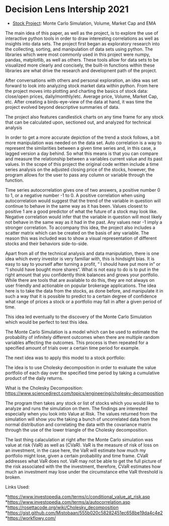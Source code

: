 # Decision Lens Intership 2021

* [Stock Project](StockProject): Monte Carlo Simulation, Volume, Market Cap and EMA

The main idea of this paper, as well as the project, is to explore the use of interactive python tools in order to draw interesting correlations as well as insights into data sets. The project first began as exploratory research into the collecting, sorting, and manipulation of data sets using python. The libraries which were most commonly used in this project were numpy, pandas, matplotlib, as well as others. These tools allow for data sets to be visualized more clearly and concisely, the built-in functions within these libraries are what drive the research and developnent path of the project.

  After conversations with others and personal exploration, an idea was set forward to look into analyzing stock market data within python. From here the project moves into plotting and charting the basics of stock data: close/open prices, daily/monthly/etc. Average price, Volume, Market Cap, etc. After creating a birds-eye-view of the data at hand, it was time the project evolved beyond descriptive summaries of data. 

The project also features candlestick charts on any time frame for any stock that can be calculated upon, sectioned out, and analyzed for technical analysis

  In order to get a more accurate depiction of the trend a stock follows, a bit more manipulation was needed on the data set. Auto correlation is a way to represent the similarities between a given time series and, in this case, a lagged version a day behind. So what this means is that you can compare and measure the relationship between a variables current value and its past values. In the scope of this project the original code written include a time series analysis on the adjusted closing price of the stocks, however, the program allows for the user to pass any column or variable through the function. 

  Time series autocorrelation gives one of two answers, a positive number 0 to 1, or a negative number -1 to 0. A positive correlation when using autocorrelation would suggest that the trend of the variable in question will continue to behave in the same way as it has been. Values closest to positive 1 are a good predictor of what the future of a stock may look like. Negative correlation would infer that the variable in question will most likely not behave in the same way as it had in the past. Any values near -1 imply a stronger correlation. To accompany this idea, the project also includes a scatter matrix which can be created on the basis of any variable. The reason this was included was to show a visual representation of different stocks and their behaviors side-to-side.


  Apart from all of the technical analysis and data manipulation, there is one idea which every investor is very familiar with, this is hindsight bias. It is easy to say to yourself after turning a profit, “ I should have put more in” or “I should have bought more shares”. What is not easy to do is to put in the right amount that you confidently think balances and grows your portfolio. While there are tools that are available to do this, they are not always on user friendly and actionable on popular brokerage applications. The idea here is to take the data from the stocks, as done before, and manipulate it in such a way that it is possible to predict to a certain degree of confidence what range of prices a stock or a portfolio may fall in after a given period of time.

This idea led eventually to the discovery of the Monte Carlo Simulation which would be perfect to test this idea.

  The Monte Carlo Simulation is a model which can be used to estimate the probability of infinitely different outcomes when there are multiple random variables affecting the outcomes. This process is then repeated for a specified amount of trials over a certain time period for example.

The next idea was to apply this model to a stock portfolio:

  The idea is to use Cholesky decomposition in order to evaluate the value portfolio of each day over the specified time period by taking a cumulative product of the daily returns.

What is the Cholesky Decomposition: https://www.sciencedirect.com/topics/engineering/cholesky-decomposition

  The program then takes any stock or list of stocks which you would like to analyze and runs the simulation on them. The findings are interested especially when you look into Value at Risk. The values returned from the simulation will show you the taking a bunch of uncorrelated data from the normal distribution and correlating the data with the covariance matrix through the use of the lower triangle of the Cholesky decomposition.

  The last thing calaculation at right after the Monte Carlo simulation was value at risk (VaR) as well as (CVaR). VaR is the measure of risk of loss on an investment, in the case here, the VaR will estimate how much my portfolio might lose, given a certain probability and time frame.  CVaR addresses what VaR does not. VaR may not be able to get the full picture of the risk associated with the the investment, therefore, CVaR estimates how much an investment may lose under the circumstance ethe VaR threshold is broken.
  
  
Links Used:
  
*https://www.investopedia.com/terms/c/conditional_value_at_risk.asp
*https://www.investopedia.com/terms/a/autocorrelation.asp
*https://rosettacode.org/wiki/Cholesky_decomposition
*https://gist.github.com/Mistobaan/555b020c58282451ec658be19da4c4e2
*https://workflowy.com/


